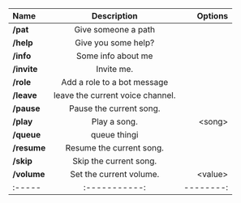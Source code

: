 |    Name     |           Description            | Options  |
|:------------|:--------------------------------:|---------:|
|  **/pat**   |       Give someone a path        |          |
|  **/help**  |       Give you some help?        |          |
|  **/info**  |        Some info about me        |          |
| **/invite** |            Invite me.            |          |
|  **/role**  |   Add a role to a bot message    |          |
| **/leave**  | leave the current voice channel. |          |
| **/pause**  |     Pause the current song.      |          |
|  **/play**  |           Play a song.           | \<song>  |
| **/queue**  |           queue thingi           |          |
| **/resume** |     Resume the current song.     |          |
|  **/skip**  |      Skip the current song.      |          |
| **/volume** |     Set the current volume.      | \<value> |
|:-----|:-----------:|--------:|

